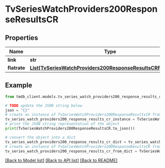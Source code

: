 # TvSeriesWatchProviders200ResponseResultsCR


## Properties

Name | Type | Description | Notes
------------ | ------------- | ------------- | -------------
**link** | **str** |  | [optional] 
**flatrate** | [**List[TvSeriesWatchProviders200ResponseResultsCRFlatrateInner]**](TvSeriesWatchProviders200ResponseResultsCRFlatrateInner.md) |  | [optional] 

## Example

```python
from tmdb_client.models.tv_series_watch_providers200_response_results_cr import TvSeriesWatchProviders200ResponseResultsCR

# TODO update the JSON string below
json = "{}"
# create an instance of TvSeriesWatchProviders200ResponseResultsCR from a JSON string
tv_series_watch_providers200_response_results_cr_instance = TvSeriesWatchProviders200ResponseResultsCR.from_json(json)
# print the JSON string representation of the object
print(TvSeriesWatchProviders200ResponseResultsCR.to_json())

# convert the object into a dict
tv_series_watch_providers200_response_results_cr_dict = tv_series_watch_providers200_response_results_cr_instance.to_dict()
# create an instance of TvSeriesWatchProviders200ResponseResultsCR from a dict
tv_series_watch_providers200_response_results_cr_from_dict = TvSeriesWatchProviders200ResponseResultsCR.from_dict(tv_series_watch_providers200_response_results_cr_dict)
```
[[Back to Model list]](../README.md#documentation-for-models) [[Back to API list]](../README.md#documentation-for-api-endpoints) [[Back to README]](../README.md)


